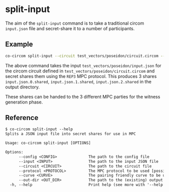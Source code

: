 # split-input

The aim of the `split-input` command is to take a traditional circom `input.json` file and secret-share it to a number of participants.

## Example

```bash
co-circom split-input --circuit test_vectors/poseidon/circuit.circom --input test_vectors/poseidon/input.json --protocol REP3 --curve BN254 --out-dir test_vectors/poseidon --config test_vectors/poseidon/config.toml
```

The above command takes the input `test_vectors/poseidon/input.json` for the circom circuit defined in `test_vectors/poseidon/circuit.circom` and secret shares them using the `REP3` MPC protocol. This produces 3 shares `input.json.0.shared`, `input.json.1.shared`, `input.json.2.shared` in the output directory.

These shares can be handed to the 3 different MPC parties for the witness generation phase.

## Reference

```txt
$ co-circom split-input --help
Splits a JSON input file into secret shares for use in MPC

Usage: co-circom split-input [OPTIONS]

Options:
      --config <CONFIG>              The path to the config file
      --input <INPUT>                The path to the input JSON file
      --circuit <CIRCUIT>            The path to the circuit file
      --protocol <PROTOCOL>          The MPC protocol to be used [possible values: REP3, SHAMIR]
      --curve <CURVE>                The pairing friendly curve to be used [possible values: BN254, BLS12-381]
      --out-dir <OUT_DIR>            The path to the (existing) output directory
  -h, --help                         Print help (see more with '--help')
```
